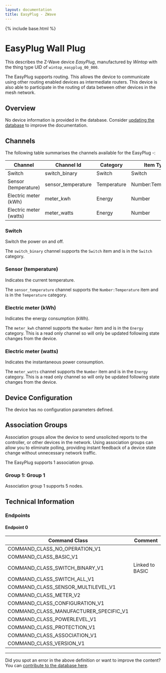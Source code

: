 ```yaml
---
layout: documentation
title: EasyPlug - ZWave
---
```


{% include base.html %}

# EasyPlug Wall Plug
This describes the Z-Wave device *EasyPlug*, manufactured by *Wintop* with the thing type UID of ```wintop_easyplug_00_000```.

The EasyPlug supports routing. This allows the device to communicate using other routing enabled devices as intermediate routers.  This device is also able to participate in the routing of data between other devices in the mesh network.

## Overview

No device information is provided in the database. Consider [updating the database](http://www.cd-jackson.com/index.php/zwave/zwave-device-database/zwave-device-list/devicesummary/218) to improve the documentation.

## Channels

The following table summarises the channels available for the EasyPlug -:

| Channel | Channel Id | Category | Item Type |
|---------|------------|----------|-----------|
| Switch | switch_binary | Switch | Switch | 
| Sensor (temperature) | sensor_temperature | Temperature | Number:Temperature | 
| Electric meter (kWh) | meter_kwh | Energy | Number | 
| Electric meter (watts) | meter_watts | Energy | Number | 

### Switch

Switch the power on and off.

The ```switch_binary``` channel supports the ```Switch``` item and is in the ```Switch``` category.

### Sensor (temperature)

Indicates the current temperature.

The ```sensor_temperature``` channel supports the ```Number:Temperature``` item and is in the ```Temperature``` category.

### Electric meter (kWh)

Indicates the energy consumption (kWh).

The ```meter_kwh``` channel supports the ```Number``` item and is in the ```Energy``` category. This is a read only channel so will only be updated following state changes from the device.

### Electric meter (watts)

Indicates the instantaneous power consumption.

The ```meter_watts``` channel supports the ```Number``` item and is in the ```Energy``` category. This is a read only channel so will only be updated following state changes from the device.



## Device Configuration

The device has no configuration parameters defined.

## Association Groups

Association groups allow the device to send unsolicited reports to the controller, or other devices in the network. Using association groups can allow you to eliminate polling, providing instant feedback of a device state change without unnecessary network traffic.

The EasyPlug supports 1 association group.

### Group 1: Group 1


Association group 1 supports 5 nodes.

## Technical Information

### Endpoints

#### Endpoint 0

| Command Class | Comment |
|---------------|---------|
| COMMAND_CLASS_NO_OPERATION_V1| |
| COMMAND_CLASS_BASIC_V1| |
| COMMAND_CLASS_SWITCH_BINARY_V1| Linked to BASIC|
| COMMAND_CLASS_SWITCH_ALL_V1| |
| COMMAND_CLASS_SENSOR_MULTILEVEL_V1| |
| COMMAND_CLASS_METER_V2| |
| COMMAND_CLASS_CONFIGURATION_V1| |
| COMMAND_CLASS_MANUFACTURER_SPECIFIC_V1| |
| COMMAND_CLASS_POWERLEVEL_V1| |
| COMMAND_CLASS_PROTECTION_V1| |
| COMMAND_CLASS_ASSOCIATION_V1| |
| COMMAND_CLASS_VERSION_V1| |

---

Did you spot an error in the above definition or want to improve the content?
You can [contribute to the database here](http://www.cd-jackson.com/index.php/zwave/zwave-device-database/zwave-device-list/devicesummary/218).
